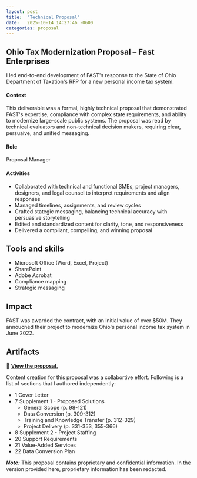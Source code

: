 ```yaml
---
layout: post
title:  "Technical Proposal"
date:   2025-10-14 14:27:46 -0600
categories: proposal
---
```

## Ohio Tax Modernization Proposal – Fast Enterprises

I led end-to-end development of FAST's response to the State of Ohio Department of Taxation's RFP for a new personal income tax system.

#### Context

This deliverable was a formal, highly technical proposal that demonstrated FAST's expertise, compliance with complex state requirements, and ability to modernize large-scale public systems. The proposal was read by technical evaluators and non-technical decision makers, requiring clear, persuaive, and unified messaging.

#### Role

Proposal Manager

#### Activities

* Collaborated with technical and functional SMEs, project managers, designers, and legal counsel to interpret requirements and align responses
* Managed timelines, assignments, and review cycles
* Crafted stategic messaging, balancing technical accuracy with persuasive storytelling
* Edited and standardized content for clarity, tone, and responsiveness
* Delivered a compliant, compelling, and winning proposal

## Tools and skills

* Microsoft Office (Word, Excel, Project)
* SharePoint
* Adobe Acrobat
* Compliance mapping
* Strategic messaging

## Impact

FAST was awarded the contract, with an initial value of over $50M. They annoucned their project to modernize Ohio's personal income tax system in June 2022.

## Artifacts

🔗 **[View the proposal.](https://drive.google.com/file/d/1-PUeQy8t0RrDUg91sIYaUipwoZcR4ihl/view?usp=drive_link)**

Content creation for this proposal was a collabortive effort. Following is a list of sections that I authored independently:
* 1 Cover Letter
* 7 Supplement 1 - Proposed Solutions
  * General Scope (p. 98-121)
  * Data Conversion (p. 309-312)
  * Training and Knowledge Transfer (p. 312-329)
  * Project Delivery (p. 331-353, 355-366)
* 8 Supplement 2 - Project Staffing
* 20 Support Requirements
* 21 Value-Added Services
* 22 Data Conversion Plan

_**Note:**_ This proposal contains proprietary and confidential information. In the version provided here, proprietary information has been redacted.
